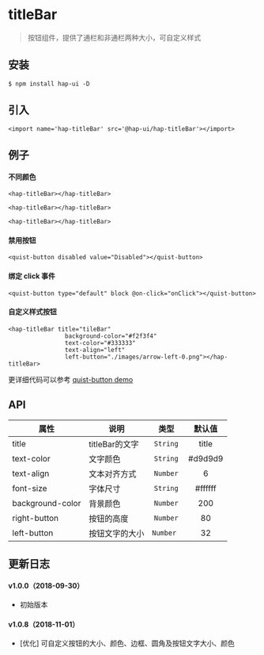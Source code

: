 # titleBar

> 按钮组件，提供了通栏和非通栏两种大小，可自定义样式


## 安装

```js{4}
$ npm install hap-ui -D
```

## 引入
```js{4}
<import name='hap-titleBar' src='@hap-ui/hap-titleBar'></import>
```

## 例子

#### 不同颜色

```js{4}
<hap-titleBar></hap-titleBar>

<hap-titleBar></hap-titleBar>

<hap-titleBar></hap-titleBar>
```

#### 禁用按钮

```js{4}
<quist-button disabled value="Disabled"></quist-button>
```

#### 绑定 click 事件

```js{4}
<quist-button type="default" block @on-click="onClick"></quist-button>
```

#### 自定义样式按钮

```js{4}
<hap-titleBar title="tileBar"
                background-color="#f2f3f4"
                text-color="#333333"
                text-align="left"
                left-button="./images/arrow-left-0.png"></hap-titleBar>
```

更详细代码可以参考 [quist-button demo](https://github.com/JDsecretFE/quist-ui/tree/master/src/Button/index.ux)

## API

| 属性 | 说明 | 类型 | 默认值 |
|-------------|------------|:--------:|:-----:|
| title | titleBar的文字 | `String` |  title |
| text-color | 文字颜色 | `String` | #d9d9d9 |
| text-align | 文本对齐方式 | `Number` | 6 |
| font-size | 字体尺寸 | `String` | #ffffff |
| background-color | 背景颜色 | `Number` | 200 |
| right-button | 按钮的高度 | `Number` | 80 |
| left-button | 按钮文字的大小 | `Number ` | 32 |


## 更新日志

#### v1.0.0（2018-09-30）
* 初始版本

#### v1.0.8（2018-11-01）
* [优化] 可自定义按钮的大小、颜色、边框、圆角及按钮文字大小、颜色
